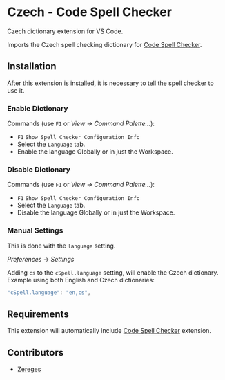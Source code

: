 # Czech - Code Spell Checker

Czech dictionary extension for VS Code.

Imports the Czech spell checking dictionary for [Code Spell Checker](https://marketplace.visualstudio.com/items?itemName=streetsidesoftware.code-spell-checker).

## Installation

After this extension is installed, it is necessary to tell the spell checker to use it.

### Enable Dictionary

Commands (use `F1` or *View -> Command Palette...*):
- `F1` `Show Spell Checker Configuration Info`
- Select the `Language` tab.
- Enable the language Globally or in just the Workspace.

### Disable Dictionary

Commands (use `F1` or *View -> Command Palette...*):
- `F1` `Show Spell Checker Configuration Info`
- Select the `Language` tab.
- Disable the language Globally or in just the Workspace.

### Manual Settings

This is done with the `language` setting.

*Preferences* -> *Settings*

Adding `cs` to the `cSpell.language` setting, will enable the Czech dictionary.
Example using both English and Czech dictionaries:
```javascript
"cSpell.language": "en,cs",
```

## Requirements
This extension will automatically include [Code Spell Checker](https://marketplace.visualstudio.com/items?itemName=streetsidesoftware.code-spell-checker) extension.

## Contributors
- [Zereges](https://github.com/Zereges)

